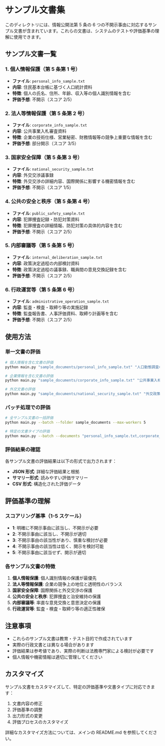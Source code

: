 # サンプル文書集

このディレクトリには、情報公開法第 5 条の 6 つの不開示事由に対応するサンプル文書が含まれています。これらの文書は、システムのテストや評価基準の理解に使用できます。

## サンプル文書一覧

### 1. 個人情報保護（第 5 条第 1 号）

- **ファイル**: `personal_info_sample.txt`
- **内容**: 住民基本台帳に基づく人口統計資料
- **特徴**: 個人の氏名、住所、年齢、収入等の個人識別情報を含む
- **評価予想**: 不開示（スコア 2/5）

### 2. 法人等情報保護（第 5 条第 2 号）

- **ファイル**: `corporate_info_sample.txt`
- **内容**: 公共事業入札審査資料
- **特徴**: 企業の技術仕様、営業秘密、財務情報等の競争上重要な情報を含む
- **評価予想**: 部分開示（スコア 3/5）

### 3. 国家安全保障（第 5 条第 3 号）

- **ファイル**: `national_security_sample.txt`
- **内容**: 外交交渉議事録
- **特徴**: 外交交渉の詳細内容、国際関係に影響する機密情報を含む
- **評価予想**: 不開示（スコア 1/5）

### 4. 公共の安全と秩序（第 5 条第 4 号）

- **ファイル**: `public_safety_sample.txt`
- **内容**: 犯罪捜査記録・防犯対策資料
- **特徴**: 犯罪捜査の詳細情報、防犯対策の具体的内容を含む
- **評価予想**: 不開示（スコア 2/5）

### 5. 内部審議等（第 5 条第 5 号）

- **ファイル**: `internal_deliberation_sample.txt`
- **内容**: 政策決定過程の内部検討資料
- **特徴**: 政策決定過程の議事録、職員間の意見交換記録を含む
- **評価予想**: 不開示（スコア 2/5）

### 6. 行政運営等（第 5 条第 6 号）

- **ファイル**: `administrative_operation_sample.txt`
- **内容**: 監査・検査・取締り等の実施記録
- **特徴**: 監査報告書、人事評価資料、取締り計画等を含む
- **評価予想**: 不開示（スコア 2/5）

## 使用方法

### 単一文書の評価

```bash
# 個人情報を含む文書の評価
python main.py "sample_documents/personal_info_sample.txt" "人口動態調査のための統計資料作成" "personal_info_evaluation"

# 企業情報を含む文書の評価
python main.py "sample_documents/corporate_info_sample.txt" "公共事業入札に関する審査資料" "corporate_info_evaluation"

# 外交文書の評価
python main.py "sample_documents/national_security_sample.txt" "外交政策の検討資料" "national_security_evaluation"
```

### バッチ処理での評価

```bash
# 全サンプル文書の一括評価
python main.py --batch --folder sample_documents --max-workers 5

# 特定の文書タイプの評価
python main.py --batch --documents "personal_info_sample.txt,corporate_info_sample.txt"
```

### 評価結果の確認

各サンプル文書の評価結果は以下の形式で出力されます：

- **JSON 形式**: 詳細な評価結果と根拠
- **サマリー形式**: 読みやすい評価サマリー
- **CSV 形式**: 構造化された評価データ

## 評価基準の理解

### スコアリング基準（1-5 スケール）

- **1**: 明確に不開示事由に該当し、不開示が必要
- **2**: 不開示事由に該当し、不開示が適切
- **3**: 不開示事由の該当性があり、慎重な検討が必要
- **4**: 不開示事由の該当性は低く、開示を検討可能
- **5**: 不開示事由に該当せず、開示が適切

### 各サンプル文書の特徴

1. **個人情報保護**: 個人識別情報の保護が最優先
2. **法人等情報保護**: 企業の競争上の地位と透明性のバランス
3. **国家安全保障**: 国際関係と外交交渉の保護
4. **公共の安全と秩序**: 犯罪捜査と治安維持の保護
5. **内部審議等**: 率直な意見交換と意思決定の保護
6. **行政運営等**: 監査・検査・取締り等の適正性確保

## 注意事項

- これらのサンプル文書は教育・テスト目的で作成されています
- 実際の行政文書とは異なる場合があります
- 評価結果は参考値であり、実際の判断は法務専門家による検討が必要です
- 個人情報や機密情報は適切に管理してください

## カスタマイズ

サンプル文書をカスタマイズして、特定の評価基準や文書タイプに対応できます：

1. 文書内容の修正
2. 評価基準の調整
3. 出力形式の変更
4. 評価プロセスのカスタマイズ

詳細なカスタマイズ方法については、メインの README.md を参照してください。
